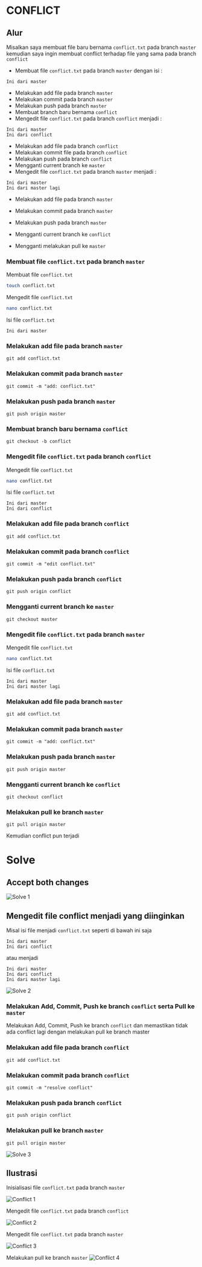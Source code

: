 # CONFLICT

## Alur

Misalkan saya membuat file baru bernama `conflict.txt` pada branch `master` kemudian saya ingin membuat conflict terhadap file yang sama pada branch `conflict`

- Membuat file `conflict.txt` pada branch `master` dengan isi :

```
Ini dari master
```

- Melakukan add file pada branch `master`
- Melakukan commit pada branch `master`
- Melakukan push pada branch `master`
- Membuat branch baru bernama `conflict`
- Mengedit file `conflict.txt` pada branch `conflict` menjadi :

```
Ini dari master
Ini dari conflict
```

- Melakukan add file pada branch `conflict`
- Melakukan commit file pada branch `conflict`
- Melakukan push pada branch `conflict`
- Mengganti current branch ke `master`
- Mengedit file `conflict.txt` pada branch `master` menjadi :

```
Ini dari master
Ini dari master lagi
```

- Melakukan add file pada branch `master`
- Melakukan commit pada branch `master`
- Melakukan push pada branch `master`

- Mengganti current branch ke `conflict`
- Mengganti melakukan pull ke `master`

### Membuat file `conflict.txt` pada branch `master`

Membuat file `conflict.txt`

```bash
touch conflict.txt
```

Mengedit file `conflict.txt`

```bash
nano conflict.txt
```

Isi file `conflict.txt`

```
Ini dari master
```

### Melakukan add file pada branch `master`

```
git add conflict.txt
```

### Melakukan commit pada branch `master`

```
git commit -m "add: conflict.txt"
```

### Melakukan push pada branch `master`

```
git push origin master
```

### Membuat branch baru bernama `conflict`

```
git checkout -b conflict
```

### Mengedit file `conflict.txt` pada branch `conflict`

Mengedit file `conflict.txt`

```bash
nano conflict.txt
```

Isi file `conflict.txt`

```
Ini dari master
Ini dari conflict
```

### Melakukan add file pada branch `conflict`

```
git add conflict.txt
```

### Melakukan commit pada branch `conflict`

```
git commit -m "edit conflict.txt"
```

### Melakukan push pada branch `conflict`

```
git push origin conflict
```

### Mengganti current branch ke `master`

```
git checkout master
```

### Mengedit file `conflict.txt` pada branch `master`

Mengedit file `conflict.txt`

```bash
nano conflict.txt
```

Isi file `conflict.txt`

```
Ini dari master
Ini dari master lagi
```

### Melakukan add file pada branch `master`

```
git add conflict.txt
```

### Melakukan commit pada branch `master`

```
git commit -m "add: conflict.txt"
```

### Melakukan push pada branch `master`

```
git push origin master
```

### Mengganti current branch ke `conflict`

```
git checkout conflict
```

### Melakukan pull ke branch `master`

```
git pull origin master
```

Kemudian conflict pun terjadi

# Solve

## Accept both changes

![Solve 1](./img/git_conflict_solve_1.png)

## Mengedit file conflict menjadi yang diinginkan

Misal isi file menjadi `conflict.txt` seperti di bawah ini saja

```
Ini dari master
Ini dari conflict
```

atau menjadi

```
Ini dari master
Ini dari conflict
Ini dari master lagi
```

![Solve 2](./img/git_conflict_solve_2.png)

### Melakukan Add, Commit, Push ke branch `conflict` serta Pull ke `master`

Melakukan Add, Commit, Push ke branch `conflict` dan memastikan tidak ada conflict lagi dengan melakukan pull ke branch master

### Melakukan add file pada branch `conflict`

```
git add conflict.txt
```

### Melakukan commit pada branch `conflict`

```
git commit -m "resolve conflict"
```

### Melakukan push pada branch `conflict`

```
git push origin conflict
```

### Melakukan pull ke branch `master`

```
git pull origin master
```

![Solve 3](./img/git_conflict_solve_3.png)

## Ilustrasi

Inisialisasi file `conflict.txt` pada branch `master`

![Conflict 1](./img/git_conflict_1.png)

Mengedit file `conflict.txt` pada branch `conflict`

![Conflict 2](./img/git_conflict_2.png)

Mengedit file `conflict.txt` pada branch `master`

![Conflict 3](./img/git_conflict_3.png)

Melakukan pull ke branch `master`
![Conflict 4](./img/git_conflict_4.png)
